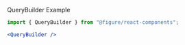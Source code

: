 QueryBuilder Example

```jsx
import { QueryBuilder } from "@figure/react-components";

<QueryBuilder />
```
